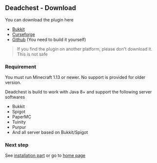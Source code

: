 ## Deadchest - Download 

You can download the plugin here

- [Bukkit](https://dev.bukkit.org/projects/dead-chest)
- [Curseforge](https://www.curseforge.com/minecraft/bukkit-plugins/dead-chest)
- [Github](https://github.com/apavarino/Deadchest) (You need to build it yourself)

> If you find the plugin on another platform, please don't download it. This is not safe

### Requirement 

You must run Minecraft 1.13 or newer. No support is provided for older version.

Deadchest is build to work with Java 8+ and support the following server softwares

- Bukkit
- Spigot
- PaperMC
- Tuinity
- Purpur
- And all server based on Bukkit/Spigot

### Next step
See [installation part](https://apavarino.github.io/Deadchest/installation) or go to [home page](https://apavarino.github.io/Deadchest)
